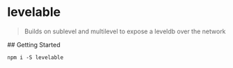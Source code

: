 # levelable

> Builds on sublevel and multilevel to expose a leveldb over the network

## Getting Started

```
npm i -S levelable
```
